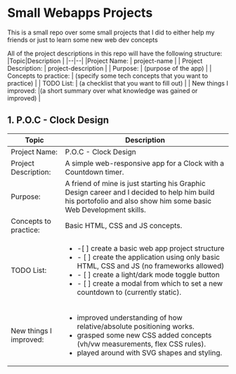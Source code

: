 # Small Webapps Projects
This is a small repo over some small projects that I did to either help my friends or just to learn some new web dev concepts

All of the project descriptions in this repo will have the following structure:
|Topic|Description  |
|--|--|
|Project Name: | project-name |
| Project Description: | project-description |
| Purpose: | (purpose of the app) |
| Concepts to practice: | (specify some tech concepts that you want to practice) |
| TODO List: | (a checklist that you want to fill out) |
| New things I improved: |(a short summary over what knowledge was gained or improved) |

 ## 1.  P.O.C - Clock Design

|Topic | Description |
|--|--|
| Project Name: | P.O.C - Clock Design
| Project Description: | A simple web-responsive app for a Clock with a Countdown timer.
| Purpose: | A friend of mine is just starting his Graphic Design career and I decided to help him build his portofolio and also show him some basic Web Development skills.
| Concepts to practice:| Basic HTML, CSS and JS concepts.
| TODO List: | <ul><li> -[ ] create a basic web app project structure</li><li>- [ ] create the application using only basic HTML, CSS and JS (no frameworks allowed)</li><li>- [ ] create a light/dark mode toggle button</li><li>- [ ] create a modal from which to set a new countdown to (currently static).</li></ul>
| New things I improved: | <ul><li> improved understanding of how relative/absolute positioning works.</li><li> grasped some new CSS added concepts (vh/vw measurements, flex CSS rules).</li><li> played around with SVG shapes and styling.</li></ul>